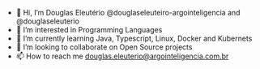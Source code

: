 - 👋 Hi, I’m Douglas Eleutério @douglaseleuteiro-argointeligencia and @douglaseleuterio
- 👀 I’m interested in Programming Languages 
- 🌱 I’m currently learning Java, Typescript, Linux, Docker and Kubernets
- 💞️ I’m looking to collaborate on Open Source projects
- 📫 How to reach me douglas.eleuterio@argointeligencia.com.br

<!---
douglaseleuteiro-argointeligencia/douglaseleuteiro-argointeligencia is a ✨ special ✨ repository because its `README.md` (this file) appears on your GitHub profile.
You can click the Preview link to take a look at your changes.
--->
